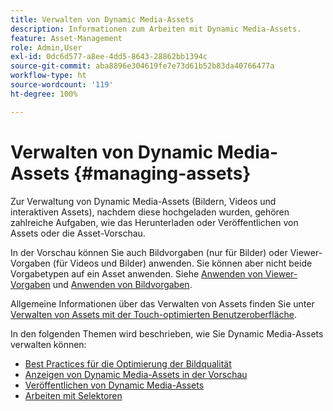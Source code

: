 ```yaml
---
title: Verwalten von Dynamic Media-Assets
description: Informationen zum Arbeiten mit Dynamic Media-Assets.
feature: Asset-Management
role: Admin,User
exl-id: 0dc6d577-a8ee-4dd5-8643-28862bb1394c
source-git-commit: aba8896e304619fe7e73d61b52b83da40766477a
workflow-type: ht
source-wordcount: '119'
ht-degree: 100%

---
```


# Verwalten von Dynamic Media-Assets {#managing-assets}

Zur Verwaltung von Dynamic Media-Assets (Bildern, Videos und interaktiven Assets), nachdem diese hochgeladen wurden, gehören zahlreiche Aufgaben, wie das Herunterladen oder Veröffentlichen von Assets oder die Asset-Vorschau.

In der Vorschau können Sie auch Bildvorgaben (nur für Bilder) oder Viewer-Vorgaben (für Videos und Bilder) anwenden. Sie können aber nicht beide Vorgabetypen auf ein Asset anwenden. Siehe [Anwenden von Viewer-Vorgaben](viewer-presets.md) und [Anwenden von Bildvorgaben](image-presets.md).

Allgemeine Informationen über das Verwalten von Assets finden Sie unter [Verwalten von Assets mit der Touch-optimierten Benutzeroberfläche](/help/assets/manage-digital-assets.md).

In den folgenden Themen wird beschrieben, wie Sie Dynamic Media-Assets verwalten können:

* [Best Practices für die Optimierung der Bildqualität](best-practices-for-optimizing-the-quality-of-your-images.md)
* [Anzeigen von Dynamic Media-Assets in der Vorschau](previewing-assets.md)
* [Veröffentlichen von Dynamic Media-Assets](publishing-dynamicmedia-assets.md)
* [Arbeiten mit Selektoren](working-with-selectors.md)
